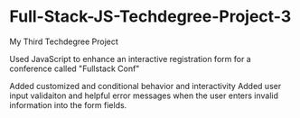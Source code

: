 # Full-Stack-JS-Techdegree-Project-3
 My Third Techdegree Project

Used JavaScript to enhance an interactive registration form for a conference called "Fullstack Conf"

Added customized and conditional behavior and interactivity
Added user input validaiton and helpful error messages when the user enters invalid information into the form fields.
